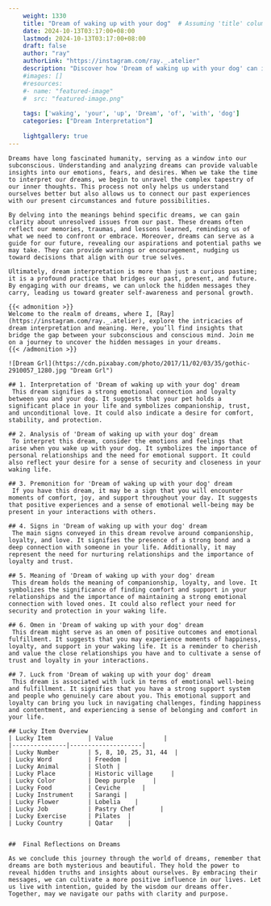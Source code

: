 ```yaml
---
    weight: 1330
    title: "Dream of waking up with your dog"  # Assuming 'title' column exists
    date: 2024-10-13T03:17:00+08:00
    lastmod: 2024-10-13T03:17:00+08:00
    draft: false
    author: "ray"
    authorLink: "https://instagram.com/ray._.atelier"
    description: "Discover how 'Dream of waking up with your dog' can interpret your future and uncover its significant meanings in your life."
    #images: []
    #resources:
    #- name: "featured-image"
    #  src: "featured-image.png"
    
    tags: ['waking', 'your', 'up', 'Dream', 'of', 'with', 'dog']
    categories: ["Dream Interpretation"]
    
    lightgallery: true
---
```

    
    Dreams have long fascinated humanity, serving as a window into our subconscious. Understanding and analyzing dreams can provide valuable insights into our emotions, fears, and desires. When we take the time to interpret our dreams, we begin to unravel the complex tapestry of our inner thoughts. This process not only helps us understand ourselves better but also allows us to connect our past experiences with our present circumstances and future possibilities.
    
    By delving into the meanings behind specific dreams, we can gain clarity about unresolved issues from our past. These dreams often reflect our memories, traumas, and lessons learned, reminding us of what we need to confront or embrace. Moreover, dreams can serve as a guide for our future, revealing our aspirations and potential paths we may take. They can provide warnings or encouragement, nudging us toward decisions that align with our true selves.
    
    Ultimately, dream interpretation is more than just a curious pastime; it is a profound practice that bridges our past, present, and future. By engaging with our dreams, we can unlock the hidden messages they carry, leading us toward greater self-awareness and personal growth.
    
    {{< admonition >}}
    Welcome to the realm of dreams, where I, [Ray](https://instagram.com/ray._.atelier), explore the intricacies of dream interpretation and meaning. Here, you’ll find insights that bridge the gap between your subconscious and conscious mind. Join me on a journey to uncover the hidden messages in your dreams.
    {{< /admonition >}}
    
    ![Dream Grl](https://cdn.pixabay.com/photo/2017/11/02/03/35/gothic-2910057_1280.jpg "Dream Grl")
    
    ## 1. Interpretation of 'Dream of waking up with your dog' dream
     This dream signifies a strong emotional connection and loyalty between you and your dog. It suggests that your pet holds a significant place in your life and symbolizes companionship, trust, and unconditional love. It could also indicate a desire for comfort, stability, and protection.
    
    ## 2. Analysis of 'Dream of waking up with your dog' dream
     To interpret this dream, consider the emotions and feelings that arise when you wake up with your dog. It symbolizes the importance of personal relationships and the need for emotional support. It could also reflect your desire for a sense of security and closeness in your waking life.
    
    ## 3. Premonition for 'Dream of waking up with your dog' dream
     If you have this dream, it may be a sign that you will encounter moments of comfort, joy, and support throughout your day. It suggests that positive experiences and a sense of emotional well-being may be present in your interactions with others.
    
    ## 4. Signs in 'Dream of waking up with your dog' dream
     The main signs conveyed in this dream revolve around companionship, loyalty, and love. It signifies the presence of a strong bond and a deep connection with someone in your life. Additionally, it may represent the need for nurturing relationships and the importance of loyalty and trust.
    
    ## 5. Meaning of 'Dream of waking up with your dog' dream
     This dream holds the meaning of companionship, loyalty, and love. It symbolizes the significance of finding comfort and support in your relationships and the importance of maintaining a strong emotional connection with loved ones. It could also reflect your need for security and protection in your waking life.
    
    ## 6. Omen in 'Dream of waking up with your dog' dream
     This dream might serve as an omen of positive outcomes and emotional fulfillment. It suggests that you may experience moments of happiness, loyalty, and support in your waking life. It is a reminder to cherish and value the close relationships you have and to cultivate a sense of trust and loyalty in your interactions.
    
    ## 7. Luck from 'Dream of waking up with your dog' dream
     This dream is associated with luck in terms of emotional well-being and fulfillment. It signifies that you have a strong support system and people who genuinely care about you. This emotional support and loyalty can bring you luck in navigating challenges, finding happiness and contentment, and experiencing a sense of belonging and comfort in your life.
    
    ## Lucky Item Overview
    | Lucky Item          | Value              |
    |---------------|--------------------|
    | Lucky Number        | 5, 8, 10, 25, 31, 44  |
    | Lucky Word          | Freedom |
    | Lucky Animal        | Sloth |
    | Lucky Place         | Historic village     |
    | Lucky Color         | Deep purple     |
    | Lucky Food          | Ceviche      |
    | Lucky Instrument    | Sarangi |
    | Lucky Flower        | Lobelia    |
    | Lucky Job           | Pastry Chef       |
    | Lucky Exercise      | Pilates  |
    | Lucky Country       | Qatar    |
    
    
    ##  Final Reflections on Dreams
    
    As we conclude this journey through the world of dreams, remember that dreams are both mysterious and beautiful. They hold the power to reveal hidden truths and insights about ourselves. By embracing their messages, we can cultivate a more positive influence in our lives. Let us live with intention, guided by the wisdom our dreams offer. Together, may we navigate our paths with clarity and purpose.
    